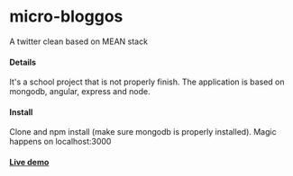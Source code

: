 # micro-bloggos
A twitter clean based on MEAN stack

#### Details
It's a school project that is not properly finish. The application is based on mongodb, angular, express and node.

#### Install
Clone and npm install (make sure mongodb is properly installed). Magic happens on localhost:3000

#### [Live demo](https://microbloggos.herokuapp.com/)
